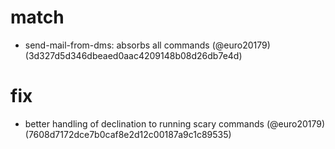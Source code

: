 # match

* send-mail-from-dms: absorbs all commands (@euro20179) (3d327d5d346dbeaed0aac4209148b08d26db7e4d)


# fix

* better handling of declination to running scary commands (@euro20179) (7608d7172dce7b0caf8e2d12c00187a9c1c89535)


